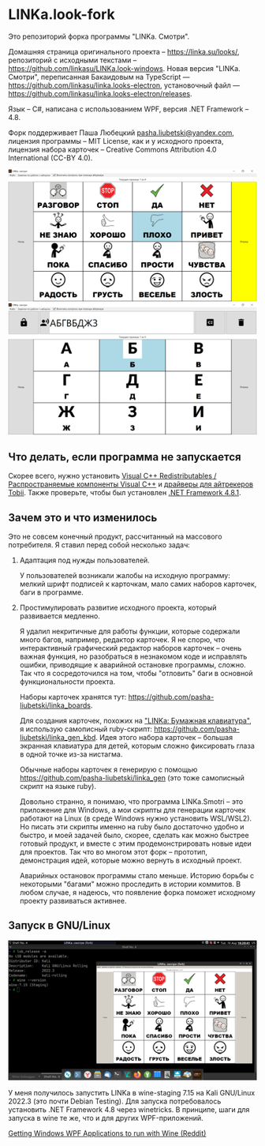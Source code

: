 # LINKa.look-fork

Это репозиторий форка программы "LINKa. Смотри".

Домашняя страница оригинального проекта – <https://linka.su/looks/>, репозиторий с исходными текстами – <https://github.com/linkasu/LINKa.look-windows>. Новая версия "LINKa. Смотри", переписанная Бакаидовым на TypeScript — <https://github.com/linkasu/linka.looks-electron>, установочный файл — <https://github.com/linkasu/linka.looks-electron/releases>.

Язык – C#, написана с использованием WPF, версия .NET Framework – 4.8.

Форк поддерживает Паша Любецкий <pasha.liubetski@yandex.com>, лицензия программы – MIT License, как и у исходного проекта, лицензия набора карточек – Creative Commons Attribution 4.0 International (CC-BY 4.0).

![Screenshot_1](Screenshot_1.png)
![Screenshot_2](Screenshot_2.png)

## Что делать, если программа не запускается

Скорее всего, нужно установить [Visual C++ Redistributables / Распространяемые компоненты Visual C++](https://learn.microsoft.com/ru-ru/cpp/windows/latest-supported-vc-redist?view=msvc-170) и [драйверы для айтрекеров Tobii](https://gaming.tobii.com/getstarted/#tobii). Также проверьте, чтобы был установлен [.NET Framework 4.8.1](https://dotnet.microsoft.com/en-us/download/dotnet-framework/thank-you/net481-rus).

## Зачем это и что изменилось

Это не совсем конечный продукт, рассчитанный на массового потребителя. Я ставил перед собой несколько задач:

1. Адаптация под нужды пользователей.

    У пользователей возникали жалобы на исходную программу: мелкий шрифт подписей к карточкам, мало самих наборов карточек, баги в программе.

2. Простимулировать развитие исходного проекта, который развивается медленно.

    Я удалил некритичные для работы функции, которые содержали много багов, например, редактор карточек. Я не спорю, что интерактивный графический редактор наборов карточек – очень важная функция, но разобраться в незнакомом коде и исправлять ошибки, приводящие к аварийной остановке программы, сложно. Так что я сосредоточился на том, чтобы "отловить" баги в основной функциональности проекта.

    Наборы карточек хранятся тут: <https://github.com/pasha-liubetski/linka_boards>.

    Для создания карточек, похожих на ["LINKa: Бумажная клавиатура"](https://linka.su/linka-paperboard/), я использую самописный ruby-скрипт: <https://github.com/pasha-liubetski/linka_gen_kbd>. Идея этого набора карточек – большая экранная клавиатура для детей, которым сложно фиксировать глаза в одной точке из-за нистагма.

    Обычные наборы карточек я генерирую с помощью <https://github.com/pasha-liubetski/linka_gen> (это тоже самописный скрипт на языке ruby).

    Довольно странно, я понимаю, что программа LINKa.Smotri – это приложение для Windows, а мои скрипты для генерации карточек работают на Linux (в среде Windows нужно установить WSL/WSL2). Но писать эти скрипты именно на ruby было достаточно удобно и быстро, и моей задачей было, скорее, сделать как можно быстрее готовый продукт, и вместе с этим продемонстрировать новые идеи для проектов. Так что во многом этот форк – прототип, демонстрация идей, которые можно вернуть в исходный проект.

    Аварийных остановок программы стало меньше. Историю борьбы с некоторыми "багами" можно проследить в истории коммитов. В любом случае, я надеюсь, что появление форка поможет исходному проекту развиваться активнее.

## Запуск в GNU/Linux

![LINKa в Linux](Screenshot_linux.png)

У меня получилось запустить LINKa в wine-staging 7.15 на Kali GNU/Linux 2022.3 (это почти Debian Testing). Для запуска потребовалось установить .NET Framework 4.8 через winetricks. В принципе, шаги для запуска в wine те же, что и для других WPF-приложений.

[Getting Windows WPF Applications to run with Wine (Reddit)](https://www.reddit.com/r/linux4noobs/comments/firqs9/getting_windows_wpf_applications_to_run_with_wine/)
